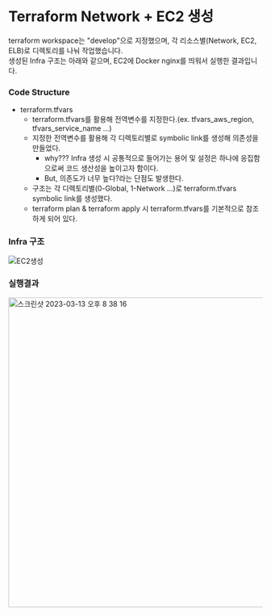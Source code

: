 # Terraform Network + EC2 생성
terraform workspace는 "develop"으로 지정했으며, 각 리소스별(Network, EC2, ELB)로 디렉토리를 나눠 작업했습니다.  
생성된 Infra 구조는 아래와 같으며, EC2에 Docker nginx를 띄워서 실행한 결과입니다.

### Code Structure
- terraform.tfvars
  - terraform.tfvars를 활용해 전역변수를 지정한다.(ex. tfvars_aws_region, tfvars_service_name ...)
  - 지정한 전역변수를 활용해 각 디렉토리별로 symbolic link를 생성해 의존성을 만들었다.
    - why??? Infra 생성 시 공통적으로 들어가는 용어 및 설정은 하나에 응집함으로써 코드 생산성을 높이고자 함이다. 
    - But, 의존도가 너무 높다?라는 단점도 발생한다.
  - 구조는 각 디렉토리별(0-Global, 1-Network ...)로 terraform.tfvars symbolic link를 생성했다.
  - terraform plan & terraform apply 시 terraform.tfvars를 기본적으로 참조하게 되어 있다. 


### Infra 구조
![EC2생성](https://user-images.githubusercontent.com/30804139/224723605-aa432ada-ad7f-4b13-9f6f-814ab21b1a10.jpg)  


### 실행결과
<img width="614" alt="스크린샷 2023-03-13 오후 8 38 16" src="https://user-images.githubusercontent.com/30804139/224733486-71ee5324-b9a7-4bff-934b-4d86d0fde431.png">

